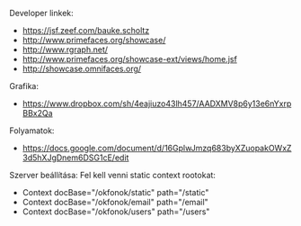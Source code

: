 Developer linkek:

- https://jsf.zeef.com/bauke.scholtz
- http://www.primefaces.org/showcase/
- http://www.rgraph.net/
- http://www.primefaces.org/showcase-ext/views/home.jsf
- http://showcase.omnifaces.org/

Grafika:

- https://www.dropbox.com/sh/4eajiuzo43lh457/AADXMV8p6y13e6nYxrpBBx2Qa

Folyamatok:

- https://docs.google.com/document/d/16GplwJmzq683byXZuopakOWxZ3d5hXJgDnem6DSG1cE/edit

Szerver beállítása:
Fel kell venni static context rootokat:
- Context docBase="/okfonok/static" path="/static"
- Context docBase="/okfonok/email" path="/email" 
- Context docBase="/okfonok/users" path="/users" 
